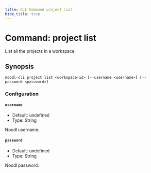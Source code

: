 ```yaml
---
title: CLI Command project list
hide_title: true
---
```


# Command: project list

List all the projects in a workspace.

## Synopsis

```
noodl-cli project list <workspace-id> [--username <username>] [--password <password>]
```

### Configuration

#### `username`

- Default: undefined
- Type: String

Noodl username.

#### `password`

- Default: undefined
- Type: String

Noodl password.
